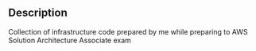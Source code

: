 ## Description  
Collection of infrastructure code prepared by me while preparing to AWS Solution Architecture Associate exam